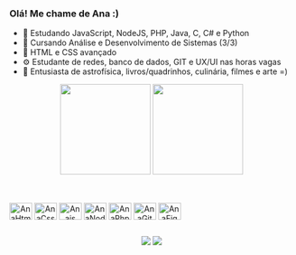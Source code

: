 ### Olá! Me chame de Ana :) 
- 🌱 Estudando JavaScript, NodeJS, PHP, Java, C, C# e Python
- 👤 Cursando Análise e Desenvolvimento de Sistemas (3/3)
- 🧩 HTML e CSS avançado
- ⚙️ Estudante de redes, banco de dados, GIT e UX/UI nas horas vagas 
- 🌙 Entusiasta de astrofísica, livros/quadrinhos, culinária, filmes e arte =)
  
<div align="center">
  <img height="160em" src="https://github-readme-stats.vercel.app/api?username=chiamulerw&show_icons=true&theme=transparent"/>
  <img height="160em" src="https://github-readme-stats.vercel.app/api/top-langs/?username=chiamulerw&layout=compact&theme=transparent"/>
</div>

##

<div style="display: inline-block" align="center"></br>
  <img align="center" alt="AnaHtml" height="30" width="40" src="https://cdn.jsdelivr.net/gh/devicons/devicon/icons/html5/html5-original-wordmark.svg" />
  <img align="center" alt="AnaCss" height="30" width="40" src="https://cdn.jsdelivr.net/gh/devicons/devicon/icons/css3/css3-original-wordmark.svg" />
  <img align="center" alt="Anajs" height="30" width="40" src="https://cdn.jsdelivr.net/gh/devicons/devicon/icons/javascript/javascript-original.svg" />
  <img align="center" alt="AnaNodejs" height="30" width="40" src="https://cdn.jsdelivr.net/gh/devicons/devicon/icons/nodejs/nodejs-original.svg" />
  <img align="center" alt="AnaPhp" height="30" width="40" src="https://cdn.jsdelivr.net/gh/devicons/devicon/icons/php/php-original.svg" />
  <img align="center" alt="AnaGit" height="30" width="40" src="https://cdn.jsdelivr.net/gh/devicons/devicon/icons/git/git-original.svg" />
  <img align="center" alt="AnaFigma" height="30" width="40" src="https://cdn.jsdelivr.net/gh/devicons/devicon/icons/figma/figma-original.svg" /></br> 
</div>

##

<div align="center">
  <a href="https://www.linkedin.com/in/ana-chiamulera-80a783274/" target="_blank"> <img src="https://img.shields.io/badge/LinkedIn-0077B5?style=for-the-badge&logo=linkedin&logoColor=white" target="_blank"></a>
  <a href = "mailto:achiamuleraalves@gmail.com"><img src="https://img.shields.io/badge/Gmail-D14836?style=for-the-badge&logo=gmail&logoColor=white" target="_blank"></a>
</div>
